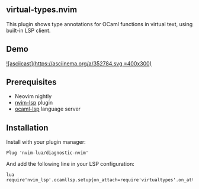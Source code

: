 ## virtual-types.nvim
This plugin shows type annotations for OCaml functions in virtual text, using built-in LSP client.

## Demo
[![asciicast](https://asciinema.org/a/352784.svg =400x300)](https://asciinema.org/a/352784)

## Prerequisites
* Neovim nightly
* [nvim-lsp](https://github.com/neovim/nvim-lsp) plugin
* [ocaml-lsp](https://github.com/ocaml/ocaml-lsp) language server

## Installation

Install with your plugin manager:

```
Plug 'nvim-lua/diagnostic-nvim'
```

And add the following line in your LSP configuration:
```
lua require'nvim_lsp'.ocamllsp.setup{on_attach=require'virtualtypes'.on_attach}
```

